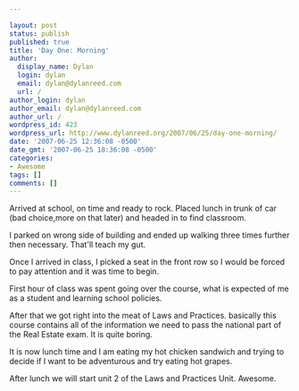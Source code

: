 ```yaml
---

layout: post
status: publish
published: true
title: 'Day One: Morning'
author:
  display_name: Dylan
  login: dylan
  email: dylan@dylanreed.com
  url: /
author_login: dylan
author_email: dylan@dylanreed.com
author_url: /
wordpress_id: 423
wordpress_url: http://www.dylanreed.org/2007/06/25/day-one-morning/
date: '2007-06-25 12:36:08 -0500'
date_gmt: '2007-06-25 18:36:08 -0500'
categories:
- Awesome
tags: []
comments: []
---
```


Arrived at school, on time and ready to rock. Placed lunch in trunk of car (bad choice,more on that later) and headed in to find classroom.

I parked on wrong side of building and ended up walking three times further then necessary. That'll teach my gut.

Once I arrived in class, I picked a seat in the front row so I would be forced to pay attention and it was time to begin.

First hour of class was spent going over the course, what is expected of me as a student and learning school policies.

After that we got right into the meat of Laws and Practices. basically this course contains all of the information we need to pass the national part of the Real Estate exam. It is quite boring.

It is now lunch time and I am eating my hot chicken sandwich and trying to decide if I want to be adventurous and try eating hot grapes.

After lunch we will start unit 2 of the Laws and Practices Unit. Awesome.
